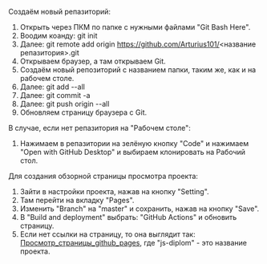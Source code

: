 Создаём новый репазиторий:
1. Открыть через ПКМ по папке с нужными файлами "Git Bash Here".
2. Воодим коанду: git init
3. Далее: git remote add origin https://github.com/Arturius101/<название репазитория>.git
3. Открываем браузер, а там открываем Git.
4. Создаём новый репозиторий с названием папки, таким же, как и на рабочем столе.
7. Далее: git add --all
8. Далее: git commit -a
9. Далее: git push origin --all
10. Обновляем страницу браузера с Git.

В случае, если нет репазитория на "Рабочем столе":
1. Нажимаем в репазитории на зелёную кнопку "Code" и нажимаем "Open with GitHub Desktop" и выбираем клонировать на Рабочий стол.

Для создания обзорной страницы просмотра проекта:
1. Зайти в настройки проекта, нажав на кнопку "Setting".
2. Там перейти на вкладку "Pages".
3. Изменить "Branch" на "master" и сохранить, нажав на кнопку "Save".
4. В "Build and deployment" выбрать: "GitHub Actions" и обновить страницу.
5. Если нет ссылки на страницу, то она выглядит так: [Просмотр_страницы_github_pages](https://arturius101.github.io/js-diplom/), где "js-diplom" - это название проекта.
